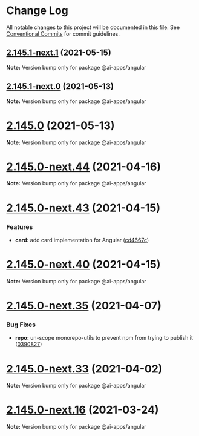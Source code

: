 # Change Log

All notable changes to this project will be documented in this file.
See [Conventional Commits](https://conventionalcommits.org) for commit guidelines.

## [2.145.1-next.1](https://github.com/IBM/carbon-components-angular/compare/v2.145.1-next.0...v2.145.1-next.1) (2021-05-15)

**Note:** Version bump only for package @ai-apps/angular





## [2.145.1-next.0](https://github.com/IBM/carbon-components-angular/compare/v2.145.0...v2.145.1-next.0) (2021-05-13)

**Note:** Version bump only for package @ai-apps/angular





# [2.145.0](https://github.com/IBM/carbon-components-angular/compare/v2.145.0-next.82...v2.145.0) (2021-05-13)

**Note:** Version bump only for package @ai-apps/angular





# [2.145.0-next.44](https://github.com/IBM/carbon-components-angular/compare/v2.145.0-next.43...v2.145.0-next.44) (2021-04-16)

**Note:** Version bump only for package @ai-apps/angular





# [2.145.0-next.43](https://github.com/IBM/carbon-components-angular/compare/v2.145.0-next.42...v2.145.0-next.43) (2021-04-15)


### Features

* **card:** add card implementation for Angular ([cd4667c](https://github.com/IBM/carbon-components-angular/commit/cd4667c844c07dd1e6e4102181df5dd9c4684be3))





# [2.145.0-next.40](https://github.com/IBM/carbon-components-angular/compare/v2.145.0-next.39...v2.145.0-next.40) (2021-04-15)

**Note:** Version bump only for package @ai-apps/angular





# [2.145.0-next.35](https://github.com/IBM/carbon-components-angular/compare/v2.145.0-next.34...v2.145.0-next.35) (2021-04-07)


### Bug Fixes

* **repo:** un-scope monorepo-utils to prevent npm from trying to publish it ([0390827](https://github.com/IBM/carbon-components-angular/commit/03908279d7b2a5f4b69ee38cfe7f27c9ac515150))





# [2.145.0-next.33](https://github.com/IBM/carbon-components-angular/compare/v2.145.0-next.32...v2.145.0-next.33) (2021-04-02)

**Note:** Version bump only for package @ai-apps/angular





# [2.145.0-next.16](https://github.com/IBM/carbon-components-angular/compare/v2.145.0-next.15...v2.145.0-next.16) (2021-03-24)

**Note:** Version bump only for package @ai-apps/angular
